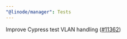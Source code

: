 ```yaml
---
"@linode/manager": Tests
---
```


Improve Cypress test VLAN handling ([#11362](https://github.com/linode/manager/pull/11362))
